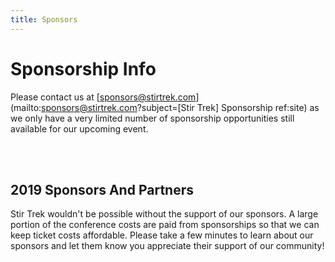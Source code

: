 ```yaml
---
title: Sponsors
---
```


# Sponsorship Info
<div class="icon-hr"></div>

Please contact us at [sponsors@stirtrek.com](mailto:sponsors@stirtrek.com?subject=[Stir Trek] Sponsorship ref:site) as we only have a very limited number of sponsorship opportunities still available for our upcoming event.

<br><br>

## 2019 Sponsors And Partners
<div class="icon-hr"></div>

Stir Trek wouldn't be possible without the support of our sponsors. A large portion of the conference costs are paid from sponsorships so that we can keep ticket costs affordable.  Please take a few minutes to learn about our sponsors and let them know you appreciate their support of our community!

<br>